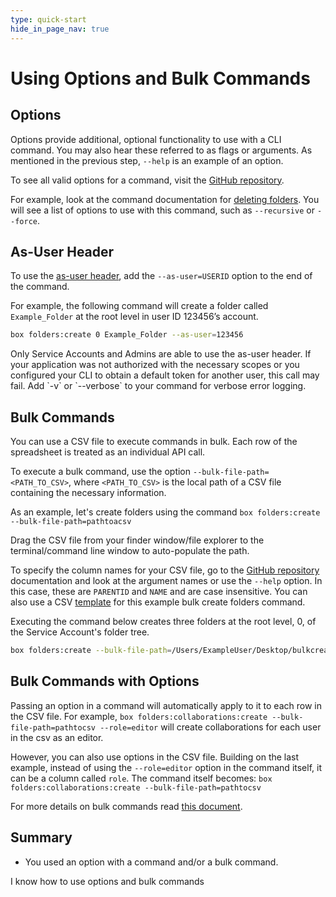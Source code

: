 ```yaml
---
type: quick-start
hide_in_page_nav: true
---
```


# Using Options and Bulk Commands

<YouTube id='WXkBctPosLE' />

## Options

Options provide additional, optional functionality to use with a CLI command.
You may also hear these referred to as flags or arguments. As mentioned in the
previous step, `--help` is an example of an option.

To see all valid options for a command, visit the [GitHub repository][github].

For example, look at the command documentation for [deleting folders][df]. You
will see a list of options to use with this command, such as `--recursive` or
`--force`.

## As-User Header

To use the [as-user header][asuser], add the `--as-user=USERID` option to the
end of the command.

For example, the following command will create a folder called `Example_Folder`
at the root level in user ID 123456’s account.

```bash
box folders:create 0 Example_Folder --as-user=123456
```

<Message type='warning'>
  Only Service Accounts and Admins are able to use the as-user header.
  If your application was not authorized with the necessary scopes or you
  configured your CLI to obtain a default token for another user, this call may
  fail. Add `-v` or `--verbose` to your command for verbose error logging.
</Message>

## Bulk Commands
<!--alex ignore execute-->
You can use a CSV file to execute commands in bulk. Each row of the
spreadsheet is treated as an individual API call.
<!--alex ignore execute-->
To execute a bulk command, use the option `--bulk-file-path=<PATH_TO_CSV>`, where
`<PATH_TO_CSV>` is the local path of a CSV file containing the
necessary information.

As an example, let's create folders using the command `box folders:create --bulk-file-path=pathtoacsv`

<Message type='tip'>
  Drag the CSV file from your finder window/file explorer to the
  terminal/command line window to auto-populate the path.
</Message>

To specify the column names for your CSV file, go to the [GitHub repository][github]
documentation and look at the argument names or use the `--help` option. In this
case, these are `PARENTID` and `NAME` and are case insensitive.
You can also use a CSV
[template][csv] for this example bulk create folders command.

<!--alex ignore executing-->
Executing the command below creates three folders at the root level, 0, of the
Service Account's folder tree.

```bash
box folders:create --bulk-file-path=/Users/ExampleUser/Desktop/bulkcreatefolders.csv
```

## Bulk Commands with Options

Passing an option in a command will automatically apply to it to each row in
the CSV file. For example,
`box folders:collaborations:create --bulk-file-path=pathtocsv --role=editor`
will create collaborations for each user in the csv as an editor.

However, you can also use options in the CSV file. Building on the last example,
instead of using the `--role=editor` option in the command itself, it can be a
column called `role`. The command itself becomes:
`box folders:collaborations:create --bulk-file-path=pathtocsv`

For more details on bulk commands read [this document][bulk].

## Summary

* You used an option with a command and/or a bulk command.

<Next>I know how to use options and bulk commands</Next>

[github]: https://github.com/box/boxcli#command-topics
[df]: https://github.com/box/boxcli/blob/master/docs/folders.md#box-foldersdelete-id
[asuser]: g://authentication/jwt/as-user/
[csv]: https://github.com/box/boxcli/blob/main/docs/Bulk%20actions/folders/folders-create.csv
[bulk]: g://cli/cli-docs/bulk-commands
